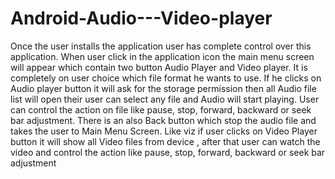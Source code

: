 # Android-Audio---Video-player
Once the user installs the application user has complete control over this application. When user click in the application icon the main menu screen will appear which contain two button Audio Player and Video player. It is completely on user choice which file format he wants to use. If he clicks on Audio player button it will ask for the storage permission then all Audio file list will open their user can select any file and Audio will start playing. User can control the action on file like pause, stop, forward, backward or seek bar adjustment. There is an also Back button which stop the audio file and takes the user to Main Menu Screen. Like viz if user clicks on Video Player button it will show all Video files from device , after that user can  watch the video and control the action like pause, stop, forward, backward or seek bar adjustment
